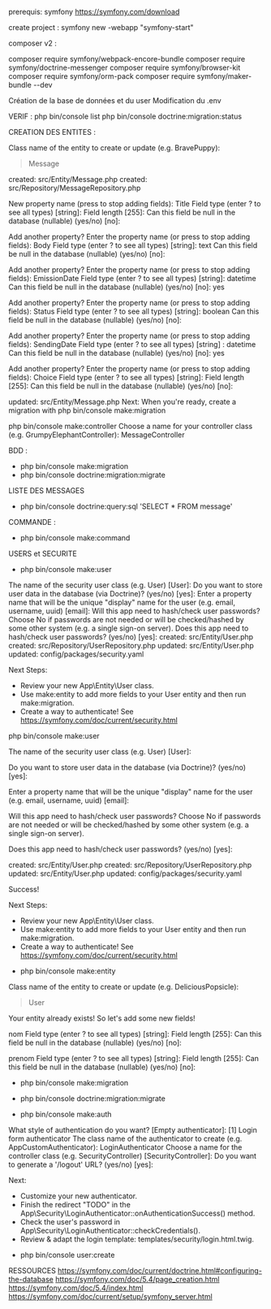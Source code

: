 prerequis: symfony https://symfony.com/download

create project : symfony new -webapp "symfony-start"

composer v2 :

composer require symfony/webpack-encore-bundle
composer require symfony/doctrine-messenger
composer require symfony/browser-kit
composer require symfony/orm-pack
composer require symfony/maker-bundle --dev

Création de la base de données et du user
Modification du .env


VERIF : 
php bin/console list
php bin/console doctrine:migration:status


CREATION DES ENTITES :

 Class name of the entity to create or update (e.g. BravePuppy):
 > Message  

 created: src/Entity/Message.php
 created: src/Repository/MessageRepository.php
 
 New property name (press <return> to stop adding fields): Title
 Field type (enter ? to see all types) [string]:
 Field length [255]:
 Can this field be null in the database (nullable) (yes/no) [no]:

 Add another property? Enter the property name (or press <return> to stop adding fields): Body
 Field type (enter ? to see all types) [string]: text
 Can this field be null in the database (nullable) (yes/no) [no]:

 Add another property? Enter the property name (or press <return> to stop adding fields): EmissionDate
 Field type (enter ? to see all types) [string]: datetime
 Can this field be null in the database (nullable) (yes/no) [no]: yes

 Add another property? Enter the property name (or press <return> to stop adding fields): Status
 Field type (enter ? to see all types) [string]: boolean
 Can this field be null in the database (nullable) (yes/no) [no]:

 Add another property? Enter the property name (or press <return> to stop adding fields): SendingDate
 Field type (enter ? to see all types) [string] : datetime
 Can this field be null in the database (nullable) (yes/no) [no]: yes
 
 Add another property? Enter the property name (or press <return> to stop adding fields): Choice
 Field type (enter ? to see all types) [string]:
 Field length [255]:
 Can this field be null in the database (nullable) (yes/no) [no]:

 updated: src/Entity/Message.php
 Next: When you're ready, create a migration with php bin/console make:migration


php bin/console make:controller
Choose a name for your controller class (e.g. GrumpyElephantController): MessageController





BDD :

* php bin/console make:migration
* php bin/console doctrine:migration:migrate


LISTE DES MESSAGES
* php bin/console doctrine:query:sql 'SELECT * FROM message'

COMMANDE :
* php bin/console make:command


USERS et SECURITE
* php bin/console make:user

 The name of the security user class (e.g. User) [User]:
 Do you want to store user data in the database (via Doctrine)? (yes/no) [yes]:
 Enter a property name that will be the unique "display" name for the user (e.g. email, username, uuid) [email]:
 Will this app need to hash/check user passwords? Choose No if passwords are not needed or will be checked/hashed by some other system (e.g. a single sign-on server).
Does this app need to hash/check user passwords? (yes/no) [yes]:
 created: src/Entity/User.php
 created: src/Repository/UserRepository.php
 updated: src/Entity/User.php
 updated: config/packages/security.yaml

 Next Steps:
   - Review your new App\Entity\User class.
   - Use make:entity to add more fields to your User entity and then run make:migration.
   - Create a way to authenticate! See https://symfony.com/doc/current/security.html


php bin/console make:user

 The name of the security user class (e.g. User) [User]:
 >

 Do you want to store user data in the database (via Doctrine)? (yes/no) [yes]:
 >

 Enter a property name that will be the unique "display" name for the user (e.g. email, username, uuid) [email]:
 >

 Will this app need to hash/check user passwords? Choose No if passwords are not needed or will be checked/hashed by some other system (e.g. a single sign-on server).

 Does this app need to hash/check user passwords? (yes/no) [yes]:
 >

 created: src/Entity/User.php
 created: src/Repository/UserRepository.php
 updated: src/Entity/User.php
 updated: config/packages/security.yaml

 
  Success! 


 Next Steps:
   - Review your new App\Entity\User class.
   - Use make:entity to add more fields to your User entity and then run make:migration.
   - Create a way to authenticate! See https://symfony.com/doc/current/security.html

* php bin/console make:entity

 Class name of the entity to create or update (e.g. DeliciousPopsicle):
 > User

 Your entity already exists! So let's add some new fields!

 nom
 Field type (enter ? to see all types) [string]:
 Field length [255]:
 Can this field be null in the database (nullable) (yes/no) [no]:

 prenom
 Field type (enter ? to see all types) [string]:
 Field length [255]:
 Can this field be null in the database (nullable) (yes/no) [no]:

* php bin/console make:migration
* php bin/console doctrine:migration:migrate



* php bin/console make:auth

 What style of authentication do you want? [Empty authenticator]:  [1] Login form authenticator
 The class name of the authenticator to create (e.g. AppCustomAuthenticator): LoginAuthenticator
 Choose a name for the controller class (e.g. SecurityController) [SecurityController]:
 Do you want to generate a '/logout' URL? (yes/no) [yes]:

 Next:
 - Customize your new authenticator.
 - Finish the redirect "TODO" in the App\Security\LoginAuthenticator::onAuthenticationSuccess() method.
 - Check the user's password in App\Security\LoginAuthenticator::checkCredentials().
 - Review & adapt the login template: templates/security/login.html.twig.


* php bin/console user:create



RESSOURCES
https://symfony.com/doc/current/doctrine.html#configuring-the-database
https://symfony.com/doc/5.4/page_creation.html
https://symfony.com/doc/5.4/index.html
https://symfony.com/doc/current/setup/symfony_server.html
